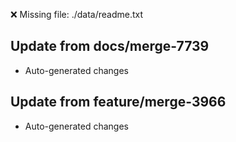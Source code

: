 ❌ Missing file: ./data/readme.txt

## Update from docs/merge-7739
- Auto-generated changes

## Update from feature/merge-3966
- Auto-generated changes
